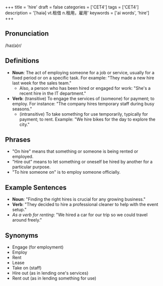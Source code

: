 +++
title = 'hire'
draft = false
categories = ['CET4']
tags = ['CET4']
description = '[ˈhaiə] vt.租借 n.租用，雇用'
keywords = ['ai words', 'hire']
+++

## Pronunciation
/haɪ(ə)r/

## Definitions
- **Noun**: The act of employing someone for a job or service, usually for a fixed period or on a specific task. For example: "They made a new hire last week for the sales team."
  - Also, a person who has been hired or engaged for work: "She's a recent hire in the IT department."
- **Verb**: (transitive) To engage the services of (someone) for payment; to employ. For instance: "The company hires temporary staff during busy seasons."
  - (intransitive) To take something for use temporarily, typically for payment; to rent. Example: "We hire bikes for the day to explore the city."

## Phrases
- "On hire" means that something or someone is being rented or employed.
- "Hire out" means to let something or oneself be hired by another for a particular purpose.
- "To hire someone on" is to employ someone officially.

## Example Sentences
- **Noun**: "Finding the right hires is crucial for any growing business."
- **Verb**: "They decided to hire a professional cleaner to help with the event setup."
- _As a verb for renting_: "We hired a car for our trip so we could travel around freely."

## Synonyms
- Engage (for employment)
- Employ
- Rent
- Lease
- Take on (staff)
- Hire out (as in lending one's services)
- Rent out (as in lending something for use)
